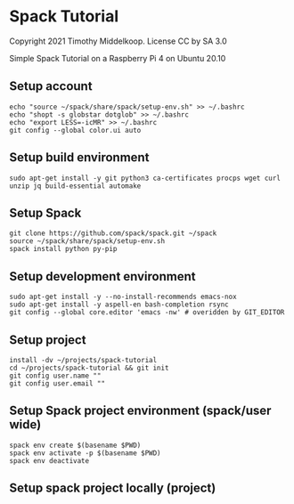 # Spack Tutorial
Copyright 2021 Timothy Middelkoop.  License CC by SA 3.0

Simple Spack Tutorial on a Raspberry Pi 4 on Ubuntu 20.10

## Setup account
```
echo "source ~/spack/share/spack/setup-env.sh" >> ~/.bashrc
echo "shopt -s globstar dotglob" >> ~/.bashrc
echo "export LESS=-icMR" >> ~/.bashrc
git config --global color.ui auto
```

## Setup build environment
```
sudo apt-get install -y git python3 ca-certificates procps wget curl unzip jq build-essential automake
```

## Setup Spack
```
git clone https://github.com/spack/spack.git ~/spack
source ~/spack/share/spack/setup-env.sh
spack install python py-pip
```

## Setup development environment
```
sudo apt-get install -y --no-install-recommends emacs-nox
sudo apt-get install -y aspell-en bash-completion rsync
git config --global core.editor 'emacs -nw' # overidden by GIT_EDITOR
```

## Setup project
```
install -dv ~/projects/spack-tutorial
cd ~/projects/spack-tutorial && git init
git config user.name ""
git config user.email ""
```

## Setup Spack project environment (spack/user wide)
```
spack env create $(basename $PWD)
spack env activate -p $(basename $PWD)
spack env deactivate
```

## Setup spack project locally (project)
